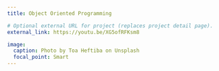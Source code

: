 ```yaml
---
title: Object Oriented Programming

# Optional external URL for project (replaces project detail page).
external_link: https://youtu.be/XG5ofRFKsm8

image:
  caption: Photo by Toa Heftiba on Unsplash
  focal_point: Smart
---
```

